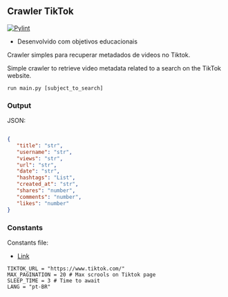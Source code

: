 ## Crawler TikTok
[![Pylint](https://github.com/cmagnobarbosa/crawler_tiktok/actions/workflows/pylint.yml/badge.svg)](https://github.com/cmagnobarbosa/crawler_tiktok/actions/workflows/pylint.yml)

* Desenvolvido com objetivos educacionais

Crawler simples para recuperar metadados de videos no Tiktok.

Simple crawler to retrieve video metadata related to a search on the TikTok website.

``` console
run main.py [subject_to_search]
```


### Output

JSON:
``` JSON

{
   "title": "str",
   "username": "str",
   "views": "str",
   "url": "str",
   "date": "str",
   "hashtags": "List",
   "created_at": "str",
   "shares": "number",
   "comments": "number",
   "likes": "number"
}
```

### Constants

Constants file:
- [Link](core/constants.py)

``` sheel
TIKTOK_URL = "https://www.tiktok.com/"
MAX_PAGINATION = 20 # Max scrools on Tiktok page
SLEEP_TIME = 3 # Time to await
LANG = "pt-BR"
```
